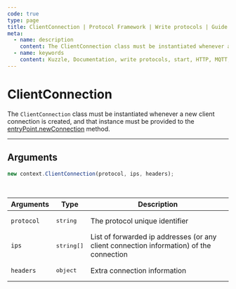 ```yaml
---
code: true
type: page
title: ClientConnection | Protocol Framework | Write protocols | Guide
meta:
  - name: description
    content: The ClientConnection class must be instantiated whenever a new client connection is created, and that instance must be provided to the entryPoint.newConnection method.
  - name: keywords
    content: Kuzzle, Documentation, write protocols, start, HTTP, MQTT, protocol framework, ClientConnection
---
```


# ClientConnection



The `ClientConnection` class must be instantiated whenever a new client connection is created, and that instance must be provided to the [entryPoint.newConnection](/core/2/guides/write-protocols/entrypoint/newconnection/) method.

---

## Arguments

```js
new context.ClientConnection(protocol, ips, headers);
```

<br/>

| Arguments  | Type                | Description                                                                             |
| ---------- | ------------------- | --------------------------------------------------------------------------------------- |
| `protocol` | <pre>string</pre>   | The protocol unique identifier                                                          |
| `ips`      | <pre>string[]</pre> | List of forwarded ip addresses (or any client connection information) of the connection |
| `headers`  | <pre>object</pre>   | Extra connection information                                                            |
